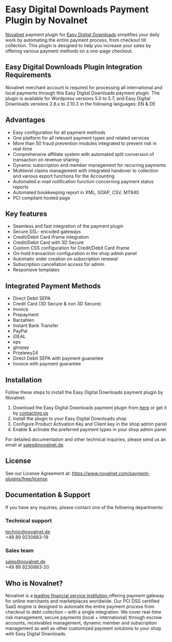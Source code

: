# Easy Digital Downloads Payment Plugin by Novalnet
<a href="https://www.novalnet.de/">Novalnet</a> payment plugin for <a href="https://www.novalnet.com/modul/easy-digital-downloads">Easy Digital Downloads</a> simplifies your daily work by automating the entire payment process, from checkout till collection. This plugin is designed to help you increase your sales by offering various payment methods on a one-page checkout.

## Easy Digital Downloads Plugin Integration Requirements
Novalnet merchant account is required for processing all international and local payments through this Easy Digital Downloads payment plugin. The plugin is available for Wordpress versions 5.0 to 5.7, and Easy Digital Downloads versions 2.8.x to 2.10.2 in the following languages: EN & DE

## Advantages
*	Easy configuration for all payment methods
*	One platform for all relevant payment types and related services
*	More than 50 fraud prevention modules integrated to prevent risk in real-time
*	Comprehensive affiliate system with automated split conversion of transaction on revenue sharing
*	Dynamic subscription and member management for recurring payments
*	Multilevel claims management with integrated handover to collection and various export functions for the Accounting
*	Automated e-mail notification function concerning payment status reports
* Automated bookkeeping report in XML, SOAP, CSV, MT940
* PCI compliant hosted page

## Key features
*	Seamless and fast integration of the payment plugin
*	Secure SSL- encoded gateways
*	Credit/Debit Card iframe integration
*	Credit/Debit Card with 3D Secure
*	Custom CSS configuration for Credit/Debit Card iframe
*	On-hold transaction configuration in the shop admin panel
*	Automatic order creation on subscription renewal
*	Subscription cancellation access for admin
*	Responsive templates

## Integrated Payment Methods
*	Direct Debit SEPA
*	Credit Card (3D Secure & non 3D Secure)
* Invoice
* Prepayment
*	Barzahlen
*	Instant Bank Transfer
*	PayPal
*	iDEAL
*	eps
*	giropay
*	Przelewy24
*	Direct Debit SEPA with payment guarantee
*	Invoice with payment guarantee

## Installation
Follow these steps to install the Easy Digital Downloads payment plugin by Novalnet:
1.	Download the Easy Digital Downloads payment plugin from <a href="https://wordpress.org/plugins/easy-digital-downloads-payment-gateway-by-novalnet/">here</a> or get it by <a href="https://www.novalnet.de/kontakt/sales">contacting us</a>
2.	Install the plugin to your Easy Digital Downloads shop
3.	Configure Product Activation Key and Client key in the shop admin panel
4.	Enable & activate the preferred payment types in your shop admin panel

For detailed documentation and other technical inquiries, please send us an email at sales@novalnet.de.

## License
See our License Agreement at:  https://www.novalnet.com/payment-plugins/free/license

## Documentation & Support

If you have any inquiries, please contact one of the following departments:

### Technical support 
technic@novalnet.de <br>
+49 89 9230683-19

### Sales team 
sales@novalnet.de <br>
+49 89 9230683-20

## Who is Novalnet?
Novalnet is a <a href="https://www.novalnet.de/zahlungsinstitut"> leading financial service institution </a> offering payment gateway for online merchants and marketplaces worldwide. Our PCI DSS certified SaaS engine is designed to automate the entire payment process from checkout to debt collection – with a single integration. We cover real-time risk management, secure payments (local + international) through escrow accounts, receivables management, dynamic member and subscription management as well as other customized payment solutions to your shop with Easy Digital Downloads.
